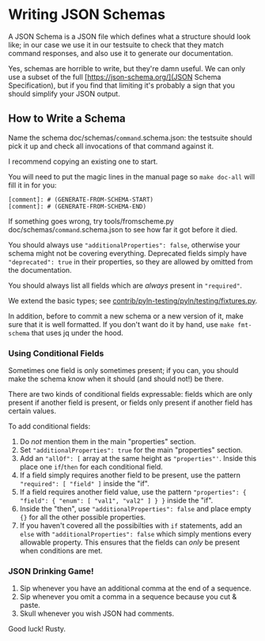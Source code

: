 # Writing JSON Schemas

A JSON Schema is a JSON file which defines what a structure should
look like; in our case we use it in our testsuite to check that they
match command responses, and also use it to generate our
documentation.

Yes, schemas are horrible to write, but they're damn useful.  We can
only use a subset of the full [https://json-schema.org/](JSON Schema
Specification), but if you find that limiting it's probably a sign
that you should simplify your JSON output.

## How to Write a Schema

Name the schema doc/schemas/`command`.schema.json: the testsuite should
pick it up and check all invocations of that command against it.

I recommend copying an existing one to start.

You will need to put the magic lines in the manual page so `make doc-all`
will fill it in for you:

```
[comment]: # (GENERATE-FROM-SCHEMA-START)
[comment]: # (GENERATE-FROM-SCHEMA-END)
```

If something goes wrong, try tools/fromscheme.py
doc/schemas/`command`.schema.json to see how far it got before it died.

You should always use `"additionalProperties": false`, otherwise
your schema might not be covering everything.  Deprecated fields
simply have `"deprecated": true` in their properties, so they
are allowed by omitted from the documentation.

You should always list all fields which are *always* present in
`"required"`.

We extend the basic types; see
[contrib/pyln-testing/pyln/testing/fixtures.py](fixtures.py).

In addition, before to commit a new schema or a new version of it, make sure that it
is well formatted. If you don't want do it by hand, use `make fmt-schema` that uses
jq under the hood.

### Using Conditional Fields

Sometimes one field is only sometimes present; if you can, you should make
the schema know when it should (and should not!) be there.

There are two kinds of conditional fields expressable: fields which
are only present if another field is present, or fields only present
if another field has certain values.

To add conditional fields:

1. Do *not* mention them in the main "properties" section.
2. Set `"additionalProperties": true` for the main "properties" section.
3. Add an `"allOf": [` array at the same height as `"properties"'`.  Inside
   this place one `if`/`then` for each conditional field.
4. If a field simply requires another field to be present, use the pattern
   `"required": [ "field" ]` inside the "if".
5. If a field requires another field value, use the pattern
   `"properties": { "field": { "enum": [ "val1", "val2" ] } }` inside
   the "if".
6. Inside the "then", use `"additionalProperties": false` and place
   empty `{}` for all the other possible properties.
7. If you haven't covered all the possibilties with `if` statements,
   add an `else` with `"additionalProperties": false` which simply
   mentions every allowable property.  This ensures that the fields
   can *only* be present when conditions are met.

### JSON Drinking Game!

1. Sip whenever you have an additional comma at the end of a sequence.
2. Sip whenever you omit a comma in a sequence because you cut & paste.
3. Skull whenever you wish JSON had comments.

Good luck!
Rusty.
